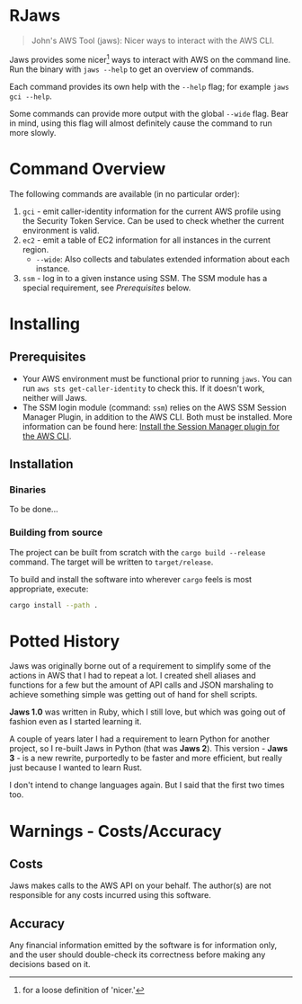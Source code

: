 # RJaws

> John's AWS Tool (jaws): Nicer ways to interact with the AWS CLI.

Jaws provides some nicer[^1] ways to interact with AWS on the command line. Run the binary
with `jaws --help` to get an overview of commands.

Each command provides its own help with the `--help` flag; for example `jaws gci --help`.

Some commands can provide more output with the global `--wide` flag. Bear in mind, using this flag
will almost definitely cause the command to run more slowly.

[^1]: for a loose definition of 'nicer.'

# Command Overview

The following commands are available (in no particular order):

1. `gci` - emit caller-identity information for the current AWS profile using the Security Token Service.  Can be used to check whether the current environment is valid. 
2. `ec2` - emit a table of EC2 information for all instances in the current region.
   * `--wide`: Also collects and tabulates extended information about each instance.
3. `ssm` - log in to a given instance using SSM. The SSM module has a special requirement, see *Prerequisites* below.

# Installing

## Prerequisites

* Your AWS environment must be functional prior to running `jaws`. You can
  run `aws sts get-caller-identity` to check this. If it doesn't work, neither will Jaws.
* The SSM login module (command: `ssm`) relies on the AWS SSM Session Manager Plugin, in addition to the AWS CLI.  Both must be installed.  More information can be found here: [Install the Session Manager plugin for the AWS CLI](https://docs.aws.amazon.com/systems-manager/latest/userguide/session-manager-working-with-install-plugin.html).

## Installation

### Binaries

To be done...

### Building from source

The project can be built from scratch with the `cargo build --release` command.  The target will be written to `target/release`.


To build and install the software into wherever `cargo` feels is most appropriate, execute:

```bash
cargo install --path .
```

# Potted History

Jaws was originally borne out of a requirement to simplify some of the actions in AWS that I had to repeat a lot.  I created shell aliases and functions for a few but the amount of API calls and JSON marshaling to achieve something simple was getting out of hand for shell scripts.

**Jaws 1.0** was written in Ruby, which I still love, but which was going out of fashion even as I started learning it. 

A couple of years later I had a requirement to learn Python for another project, so I re-built Jaws in Python (that was **Jaws 2**).  This version - **Jaws 3** - is a new rewrite, purportedly to be faster and more efficient, but really just because I wanted to learn Rust.  

I don't intend to change languages again. But I said that the first two times too.

# Warnings - Costs/Accuracy

## Costs

Jaws makes calls to the AWS API on your behalf. The author(s) are not responsible for any costs
incurred using this software.

## Accuracy

Any financial information emitted by the software is for information only, and the user should
double-check its correctness before making any decisions based on it.

